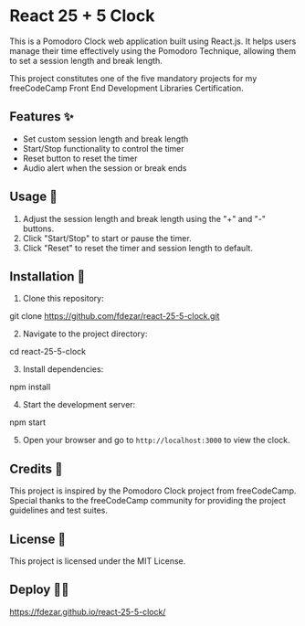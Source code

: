 # React 25 + 5 Clock

This is a Pomodoro Clock web application built using React.js. It helps users manage their time effectively using the Pomodoro Technique, allowing them to set a session length and break length.

This project constitutes one of the five mandatory projects for my freeCodeCamp Front End Development Libraries Certification.

## Features ✨

- Set custom session length and break length
- Start/Stop functionality to control the timer
- Reset button to reset the timer
- Audio alert when the session or break ends

## Usage 🚀

1. Adjust the session length and break length using the "+" and "-" buttons.
2. Click "Start/Stop" to start or pause the timer.
3. Click "Reset" to reset the timer and session length to default.

## Installation 🔧

1. Clone this repository:

git clone https://github.com/fdezar/react-25-5-clock.git

2. Navigate to the project directory:

cd react-25-5-clock

3. Install dependencies:

npm install

4. Start the development server:

npm start

5. Open your browser and go to `http://localhost:3000` to view the clock.

## Credits 🙌

This project is inspired by the Pomodoro Clock project from freeCodeCamp. Special thanks to the freeCodeCamp community for providing the project guidelines and test suites.

## License 📄

This project is licensed under the MIT License.

## Deploy 👨‍💻

https://fdezar.github.io/react-25-5-clock/
